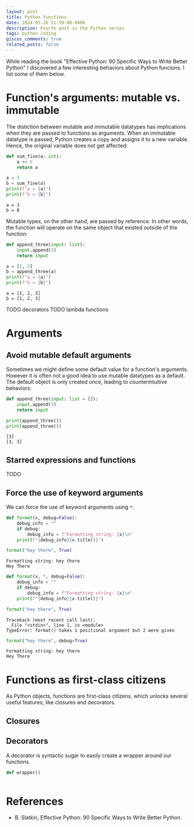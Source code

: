 ```yaml
---
layout: post
title: Python functions
date: 2024-05-26 11:59:00-0400
description: Fourth post in the Python series
tags: python coding
giscus_comments: true
related_posts: false
---
```


While reading the book "Effective Python: 90 Specific Ways to Write Better Python" I discovered a few interesting behaviors about Python funcions. I list some of them below.

# Function's arguments: mutable vs. immutable

The distiction between mutable and immutable datatypes has implications when they are passed to functions as arguments. When an immutable datatype is passed, Python creates a copy and assigns it to a new variable. Hence, the original variable does not get affected:

```python
def sum_five(a: int):
    a += 5
    return a

a = 3
b = sum_five(a)
print(f"a = {a}")
print(f"b = {b}")
```
```
a = 3
b = 8
```

Mutable types, on the other hand, are passed by reference. In other words, the function will operate on the same object that existed outside of the function:

```python
def append_three(input: list):
    input.append(3)
    return input

a = [1, 2]
b = append_three(a)
print(f"a = {a}")
print(f"b = {b}")
```
```
a = [1, 2, 3]
b = [1, 2, 3]
```

TODO decorators
TODO lambda functions

# Arguments

## Avoid mutable default arguments

Sometimes we might define some default value for a function's arguments. However it is often not a good idea to use mutable datatypes as a default. The default object is only created once, leading to counterintuitive behaviors:

```python
def append_three(input: list = []):
    input.append(3)
    return input

print(append_three())
print(append_three())
```
```
[3]
[3, 3]
```

## Starred expressions and functions

TODO

## Force the use of keyword arguments

We can force the use of keyword arguments using `*`:

```python
def format(x, debug=False):
    debug_info = ""
    if debug:
        debug_info = f"Formatting string: {x}\n"
    print(f"{debug_info}{x.title()}")

format("hey there", True)
```
```
Formatting string: hey there
Hey There
```

```python
def format(x, *, debug=False):
    debug_info = ""
    if debug:
        debug_info = f"Formatting string: {x}\n"
    print(f"{debug_info}{x.title()}")

format("hey there", True)
```
```
Traceback (most recent call last):
  File "<stdin>", line 1, in <module>
TypeError: format() takes 1 positional argument but 2 were given
```

```python
format("hey there", debug=True)
```
```
Formatting string: hey there
Hey There
```

# Functions as first-class citizens

As Python objects, functions are first-class citizens, which unlocks several useful features, like closures and decorators.

## Closures

## Decorators

A decorator is syntactic sugar to easily create a wrapper around our functions.

```python
def wrapper()
```
```
```

# References

* B. Slatkin, Effective Python: 90 Specific Ways to Write Better Python.

